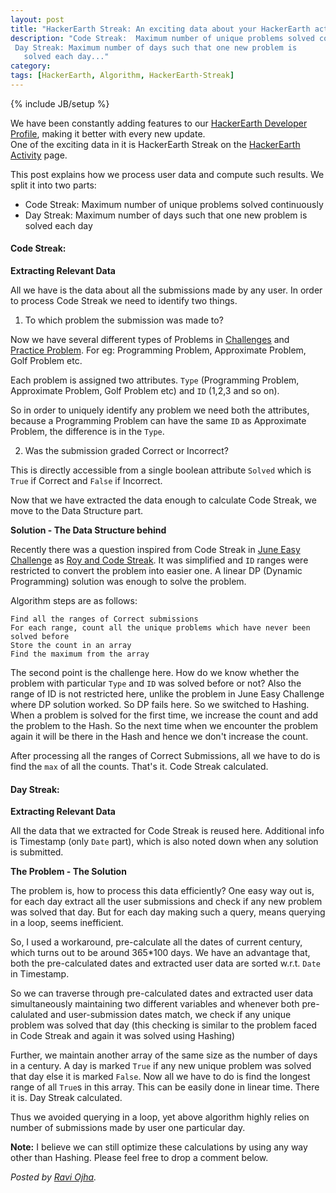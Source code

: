 ```yaml
---
layout: post
title: "HackerEarth Streak: An exciting data about your HackerEarth activity"
description: "Code Streak:  Maximum number of unique problems solved continuously
 Day Streak: Maximum number of days such that one new problem is
   solved each day..."
category: 
tags: [HackerEarth, Algorithm, HackerEarth-Streak]
---
```

{% include JB/setup %}

We have been constantly adding features to our [HackerEarth Developer Profile](http://www.hackerearth.com/about/profile/), making it better with every new update.  
One of the exciting data in it is HackerEarth Streak on the [HackerEarth Activity](www.hackerearth.com/users/akatsuki/activity/hackerearth/) page.

This post explains how we process user data and compute such results. We split it into two parts:  

 - Code Streak:  Maximum number of unique problems solved continuously
 - Day Streak: Maximum number of days such that one new problem is
   solved each day

#### Code Streak: ####

**Extracting Relevant Data**  

All we have is the data about all the submissions made by any user. 
In order to process Code Streak we need to identify two things.

 1. To which problem the submission was made to?

Now we have several different types of Problems in [Challenges](http://www.hackerearth.com/challenges/) and [Practice Problem](http://www.hackerearth.com/problems/). For eg: Programming Problem, Approximate Problem, Golf Problem etc.

Each problem is assigned two attributes. `Type` (Programming Problem, Approximate Problem, Golf Problem etc) and `ID` (1,2,3 and so on).

So in order to uniquely identify any problem we need both the attributes, because a Programming Problem can have the same `ID` as Approximate Problem, the difference is in the `Type`.

 2. Was the submission graded Correct or Incorrect?

This is directly accessible from a single boolean attribute `Solved` which is `True` if Correct and `False` if Incorrect.

Now that we have extracted the data enough to calculate Code Streak, we move to the Data Structure part.

**Solution - The Data Structure behind**

Recently there was a question inspired from Code Streak in [June Easy Challenge](http://www.hackerearth.com/june-easy-challenge-14/problems/) as [Roy and Code Streak](http://www.hackerearth.com/problem/algorithm/roy-and-code-streak/).
It was simplified and `ID` ranges were restricted to convert the problem into easier one. A linear DP (Dynamic Programming) solution was enough to solve the problem.

Algorithm steps are as follows:

    Find all the ranges of Correct submissions
    For each range, count all the unique problems which have never been solved before
    Store the count in an array
    Find the maximum from the array

The second point is the challenge here. How do we know whether the problem with particular `Type` and `ID` was solved before or not?
Also the range of ID is not restricted here, unlike the problem in June Easy Challenge where DP solution worked. So DP fails here.
So we switched to Hashing. When a problem is solved for the first time, we increase the count and add the problem to the Hash. So the next time when we encounter the problem again it will be there in the Hash and hence we don't increase the count.

After processing all the ranges of Correct Submissions, all we have to do is find the `max` of all the counts. That's it. Code Streak calculated.

#### Day Streak: ####

**Extracting Relevant Data**

All the data that we extracted for Code Streak is reused here. Additional info is Timestamp (only `Date` part), which is also noted down when any solution is submitted.

**The Problem - The Solution**

The problem is, how to process this data efficiently?
One easy way out is, for each day extract all the user submissions and check if any new problem was solved that day. But for each day making such a query, means querying in a loop, seems inefficient.

So, I used a workaround, pre-calculate all the dates of current century, which turns out to be around 365*100 days.
We have an advantage that, both the pre-calculated dates and extracted user data are sorted w.r.t. `Date` in Timestamp.

So we can traverse through pre-calculated dates and extracted user data simultaneously maintaining two different variables and whenever both pre-calulated and user-submission dates match, we check if any unique problem was solved that day (this checking is similar to the problem faced in Code Streak and again it was solved using Hashing)

Further, we maintain another array of the same size as the number of days in a century. A day is marked `True` if any new unique problem was solved that day else it is marked `False`. Now all we have to do is find the longest range of all `True`s in this array. This can be easily done in linear time. There it is. Day Streak calculated.

Thus we avoided querying in a loop, yet above algorithm highly relies on number of submissions made by user one particular day.

**Note:** I believe we can still optimize these calculations by using any way other than Hashing. Please feel free to drop a comment below.

*Posted by [Ravi Ojha](http://www.hackerearth.com/users/akatsuki/).*
